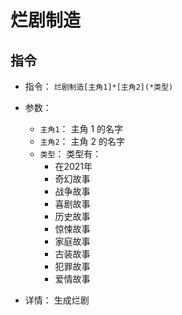 # 烂剧制造

## 指令

- 指令： `烂剧制造[主角1]*[主角2](*类型)`

- 参数：

  - `主角1`： 主角 1 的名字
  - `主角2`： 主角 2 的名字
  - `类型`： 类型有：
    - 在2021年
    - 奇幻故事
    - 战争故事
    - 喜剧故事
    - 历史故事
    - 惊悚故事
    - 家庭故事
    - 古装故事
    - 犯罪故事
    - 爱情故事

- 详情：
  生成烂剧
